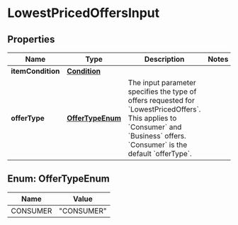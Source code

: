 # LowestPricedOffersInput

## Properties
Name | Type | Description | Notes
------------ | ------------- | ------------- | -------------
**itemCondition** | [**Condition**](Condition.md) |  | 
**offerType** | [**OfferTypeEnum**](#OfferTypeEnum) | The input parameter specifies the type of offers requested for &#x60;LowestPricedOffers&#x60;. This applies to &#x60;Consumer&#x60; and &#x60;Business&#x60; offers. &#x60;Consumer&#x60; is the default &#x60;offerType&#x60;. | 

<a name="OfferTypeEnum"></a>
## Enum: OfferTypeEnum
Name | Value
---- | -----
CONSUMER | &quot;CONSUMER&quot;
